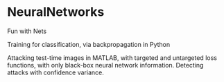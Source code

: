 # NeuralNetworks
Fun with Nets

Training for classification, via backpropagation in Python

Attacking test-time images in MATLAB, with targeted and untargeted loss functions, with only black-box neural network information. Detecting attacks with confidence variance.
